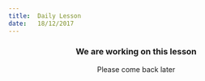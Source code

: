 ```yaml
---
title:  Daily Lesson
date:   18/12/2017
---
```


### <center>We are working on this lesson</center>
<center>Please come back later</center>